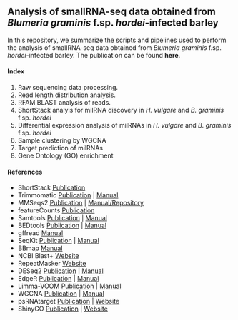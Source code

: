 ## Analysis of smallRNA-seq data obtained from *Blumeria graminis* f.sp. *hordei*-infected barley

In this repository, we summarize the scripts and pipelines used to perform the analysis of smallRNA-seq data obtained from *Blumeria graminis* f.sp. *hordei*-infected barley. The publication can be found **here**.

#### Index

01. Raw sequencing data processing.
02. Read length distribution analysis.
03. RFAM BLAST analysis of reads. 
04. ShortStack analyis for milRNA discovery in *H. vulgare* and *B. graminis* f.sp. *hordei*
05. Differential expression analysis of milRNAs in *H. vulgare* and *B. graminis* f.sp. *hordei*
06. Sample clustering by WGCNA
07. Target prediction of milRNAs
08. Gene Ontology (GO) enrichment

#### References

- ShortStack [Publication](https://doi.org/10.1534/g3.116.030452)
- Trimmomatic [Publication](https://doi.org/10.1093/bioinformatics/btu170) | [Manual](http://www.usadellab.org/cms/uploads/supplementary/Trimmomatic/TrimmomaticManual_V0.32.pdf)
- MMSeqs2 [Publication](https://doi.org/10.1038/nbt.3988) | [Manual/Repository](https://github.com/soedinglab/mmseqs2)
- featureCounts [Publication](https://doi.org/10.1093/bioinformatics/btt656)
- Samtools [Publication](https://academic.oup.com/bioinformatics/article/25/16/2078/204688) | [Manual](http://www.htslib.org/doc/)
- BEDtools [Publication](https://academic.oup.com/bioinformatics/article-lookup/doi/10.1093/bioinformatics/btq033) | [Manual](https://bedtools.readthedocs.io/en/latest/)
- gffread [Manual](http://ccb.jhu.edu/software/stringtie/gff.shtml)
- SeqKit [Publication](https://doi.org/10.1371/journal.pone.0163962) | [Manual](https://bioinf.shenwei.me/seqkit/usage/)
- BBmap [Manual](https://jgi.doe.gov/data-and-tools/software-tools/bbtools/)
- NCBI Blast+ [Website](https://www.ncbi.nlm.nih.gov/books/NBK279690/)
- RepeatMasker [Website](http://www.repeatmasker.org)
- DESeq2 [Publication](https://doi.org/10.1186/s13059-014-0550-8) | [Manual](https://bioconductor.org/packages/devel/bioc/manuals/DESeq2/man/DESeq2.pdf)
- EdgeR [Publication](https://dx.doi.org/10.1093/bioinformatics/btp616) | [Manual](https://bioconductor.org/packages/release/bioc/vignettes/edgeR/inst/doc/edgeRUsersGuide.pdf)
- Limma-VOOM [Publication](https://doi.org/10.1186/gb-2014-15-2-r29) | [Manual](https://rdrr.io/bioc/limma/man/voom.html)
- WGCNA [Publication](https://doi.org/10.1186/1471-2105-9-559) | [Manual](https://horvath.genetics.ucla.edu/html/CoexpressionNetwork/Rpackages/WGCNA/)
- psRNAtarget [Publication](https://doi.org/10.1093/nar/gkr319) | [Website](https://www.zhaolab.org/psRNATarget/)
- ShinyGO [Publication](https://doi.org/10.1093/bioinformatics/btz931) | [Website](http://bioinformatics.sdstate.edu/go/)
